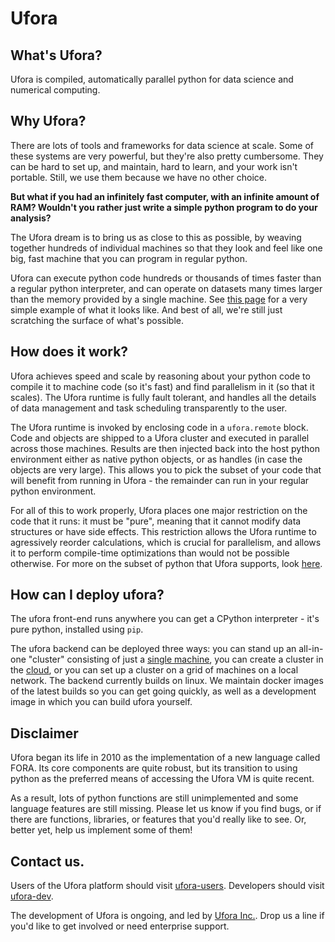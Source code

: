 # Ufora

## What's Ufora?

Ufora is compiled, automatically parallel python for data science and
numerical computing.

## Why Ufora?

There are lots of tools and frameworks for data science at scale. Some of
these systems are very powerful, but they're also pretty cumbersome. They can
be hard to set up, and maintain, hard to learn, and your work isn't portable.
Still, we use them because we have no other choice.

**But what if you had an infinitely fast computer, with an infinite amount of RAM?
Wouldn't you rather just write a simple python program to do your analysis?**

The Ufora dream is to bring us as close to this as possible, by weaving
together  hundreds of individual machines so that they look and feel like one
big, fast machine that you can program in regular python.

Ufora can execute python code hundreds or thousands of times  faster  than a
regular python interpreter, and can operate on datasets many times larger than
the memory provided by a single machine. See
[this page](https://ufora.github.io/ufora/github-pages/tutorials/basic-execution.html)
for a very simple example of what it looks like.  And best of
all, we're still just scratching the surface of what's possible.

## How does it work?

Ufora achieves speed and scale by reasoning about your python code to compile
it to machine code (so it's fast) and find parallelism in it (so that it scales).  The Ufora
runtime is fully fault tolerant, and handles all the details of data
management and task scheduling transparently to the user.

The Ufora runtime is invoked by enclosing code in a `ufora.remote` block. Code
and objects are shipped to a Ufora cluster and executed in parallel across
those machines. Results are then injected back into the host python
environment either as native python objects, or as  handles (in case the
objects are very large).  This allows you to pick the subset of your code that
will benefit from running in Ufora - the remainder can run in your regular
python environment.

For all of this to work properly, Ufora places one major restriction on
the code that it runs: it must be "pure", meaning that it cannot modify data
structures or have side effects.  This restriction allows the Ufora runtime to
agressively reorder calculations, which is crucial for
parallelism, and allows it to perform compile-time
optimizations than would not be possible otherwise. For more on the subset of python
that Ufora supports, look
[here](https://ufora.github.io/ufora/github-pages/documentation/python-restrictions.html).

## How can I deploy ufora?

The ufora front-end runs anywhere you can get a CPython interpreter - it's pure
python, installed using `pip`.

The ufora backend can be deployed three ways: you can stand up an all-in-one "cluster" consisting of just a
[single machine](https://ufora.github.io/ufora/github-pages/tutorials/getting-started-local.html),
you can create a cluster in the
[cloud](https://ufora.github.io/ufora/github-pages/tutorials/getting-started-aws.html),
or you can set up a cluster on a grid of machines on a local network. The
backend currently builds on linux. We maintain docker images of the latest
builds so you can get going quickly, as well as a development image in which you can build ufora
yourself.

## Disclaimer

Ufora began its life in 2010 as the implementation of a new language called FORA. Its core 
components are quite robust, but its transition to using python as the preferred means
of accessing the Ufora VM is quite recent.

As a result, lots of python functions are still unimplemented and some language features
are still missing. Please let us know if you find bugs, or if there are functions, libraries,
or features that you'd really like to see. Or, better yet, help us implement some of them!

## Contact us.

Users of the Ufora platform should visit [ufora-users](https://groups.google.com/forum/#!forum/ufora-user). Developers
should visit [ufora-dev](https://groups.google.com/forum/#!forum/ufora-dev).

The development of Ufora is ongoing, and led by [Ufora Inc.](http://www.ufora.com/). Drop us
a line if you'd like to get involved or need enterprise support.


